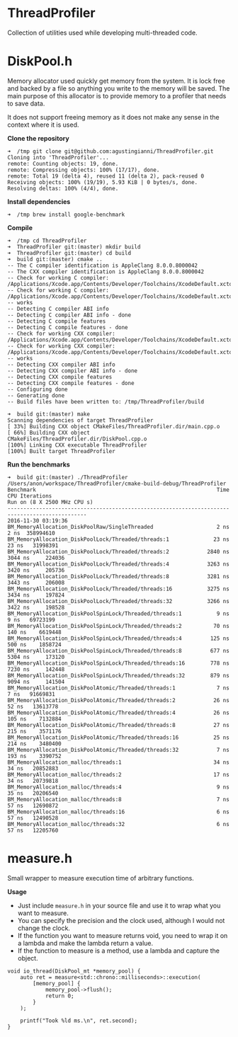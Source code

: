 # ThreadProfiler
Collection of utilities used while developing multi-threaded code.

# DiskPool.h
Memory allocator used quickly get memory from the system. It is lock free and backed by a file so anything you write to the memory will be saved.
The main purpose of this allocator is to provide memory to a profiler that needs to save data.

It does not support freeing memory as it does not make any sense in the context where it is used.

**Clone the repository**
```
➜  /tmp git clone git@github.com:agustingianni/ThreadProfiler.git
Cloning into 'ThreadProfiler'...
remote: Counting objects: 19, done.
remote: Compressing objects: 100% (17/17), done.
remote: Total 19 (delta 4), reused 11 (delta 2), pack-reused 0
Receiving objects: 100% (19/19), 5.93 KiB | 0 bytes/s, done.
Resolving deltas: 100% (4/4), done.
```

**Install dependencies**
```
➜  /tmp brew install google-benchmark
```

**Compile**
```
➜  /tmp cd ThreadProfiler
➜  ThreadProfiler git:(master) mkdir build
➜  ThreadProfiler git:(master) cd build
➜  build git:(master) cmake ..
-- The C compiler identification is AppleClang 8.0.0.8000042
-- The CXX compiler identification is AppleClang 8.0.0.8000042
-- Check for working C compiler: /Applications/Xcode.app/Contents/Developer/Toolchains/XcodeDefault.xctoolchain/usr/bin/cc
-- Check for working C compiler: /Applications/Xcode.app/Contents/Developer/Toolchains/XcodeDefault.xctoolchain/usr/bin/cc -- works
-- Detecting C compiler ABI info
-- Detecting C compiler ABI info - done
-- Detecting C compile features
-- Detecting C compile features - done
-- Check for working CXX compiler: /Applications/Xcode.app/Contents/Developer/Toolchains/XcodeDefault.xctoolchain/usr/bin/c++
-- Check for working CXX compiler: /Applications/Xcode.app/Contents/Developer/Toolchains/XcodeDefault.xctoolchain/usr/bin/c++ -- works
-- Detecting CXX compiler ABI info
-- Detecting CXX compiler ABI info - done
-- Detecting CXX compile features
-- Detecting CXX compile features - done
-- Configuring done
-- Generating done
-- Build files have been written to: /tmp/ThreadProfiler/build

➜  build git:(master) make
Scanning dependencies of target ThreadProfiler
[ 33%] Building CXX object CMakeFiles/ThreadProfiler.dir/main.cpp.o
[ 66%] Building CXX object CMakeFiles/ThreadProfiler.dir/DiskPool.cpp.o
[100%] Linking CXX executable ThreadProfiler
[100%] Built target ThreadProfiler
```

**Run the benchmarks**
```
➜  build git:(master) ./ThreadProfiler
/Users/anon/workspace/ThreadProfiler/cmake-build-debug/ThreadProfiler
Benchmark                                                         Time           CPU Iterations
Run on (8 X 2500 MHz CPU s)
-----------------------------------------------------------------------------------------------
2016-11-30 03:19:36
BM_MemoryAllocation_DiskPoolRaw/SingleThreaded                    2 ns          2 ns  358994610
BM_MemoryAllocation_DiskPoolLock/Threaded/threads:1              23 ns         23 ns   31998391
BM_MemoryAllocation_DiskPoolLock/Threaded/threads:2            2840 ns       3044 ns     224036
BM_MemoryAllocation_DiskPoolLock/Threaded/threads:4            3263 ns       3420 ns     205736
BM_MemoryAllocation_DiskPoolLock/Threaded/threads:8            3281 ns       3443 ns     206008
BM_MemoryAllocation_DiskPoolLock/Threaded/threads:16           3275 ns       3434 ns     197824
BM_MemoryAllocation_DiskPoolLock/Threaded/threads:32           3266 ns       3422 ns     198528
BM_MemoryAllocation_DiskPoolSpinLock/Threaded/threads:1           9 ns          9 ns   69723199
BM_MemoryAllocation_DiskPoolSpinLock/Threaded/threads:2          70 ns        140 ns    6619448
BM_MemoryAllocation_DiskPoolSpinLock/Threaded/threads:4         125 ns        500 ns    1858724
BM_MemoryAllocation_DiskPoolSpinLock/Threaded/threads:8         677 ns       5304 ns     173120
BM_MemoryAllocation_DiskPoolSpinLock/Threaded/threads:16        778 ns       7230 ns     142448
BM_MemoryAllocation_DiskPoolSpinLock/Threaded/threads:32        879 ns       9094 ns     141504
BM_MemoryAllocation_DiskPoolAtomic/Threaded/threads:1             7 ns          7 ns   91669831
BM_MemoryAllocation_DiskPoolAtomic/Threaded/threads:2            26 ns         52 ns   13613778
BM_MemoryAllocation_DiskPoolAtomic/Threaded/threads:4            26 ns        105 ns    7132884
BM_MemoryAllocation_DiskPoolAtomic/Threaded/threads:8            27 ns        215 ns    3571176
BM_MemoryAllocation_DiskPoolAtomic/Threaded/threads:16           25 ns        214 ns    3480400
BM_MemoryAllocation_DiskPoolAtomic/Threaded/threads:32            7 ns        193 ns    3390752
BM_MemoryAllocation_malloc/threads:1                             34 ns         34 ns   20852883
BM_MemoryAllocation_malloc/threads:2                             17 ns         34 ns   20739818
BM_MemoryAllocation_malloc/threads:4                              9 ns         35 ns   20206540
BM_MemoryAllocation_malloc/threads:8                              7 ns         57 ns   12690872
BM_MemoryAllocation_malloc/threads:16                             6 ns         57 ns   12490528
BM_MemoryAllocation_malloc/threads:32                             6 ns         57 ns   12205760
```

# measure.h

Small wrapper to measure execution time of arbitrary functions.

**Usage**

* Just include `measure.h` in your source file and use it to wrap what you want to measure.
* You can specify the precision and the clock used, although I would not change the clock.
* If the function you want to measure returns void, you need to wrap it on a lambda and make
the lambda return a value.
* If the function to measure is a method, use a lambda and capture the object.

```
void io_thread(DiskPool_mt *memory_pool) {
    auto ret = measure<std::chrono::milliseconds>::execution(
        [memory_pool] {
            memory_pool->flush();
            return 0;
        }
    );

    printf("Took %ld ms.\n", ret.second);
}
```